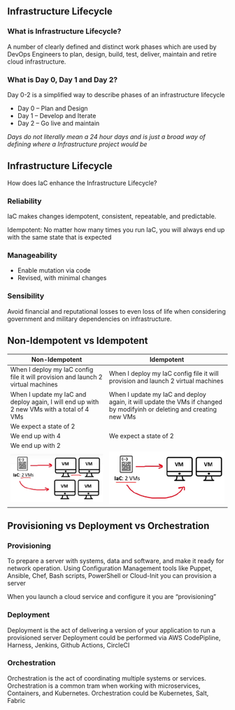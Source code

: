 ## Infrastructure Lifecycle
### What is Infrastructure Lifecycle?
A number of clearly defined and distinct work phases which are used by DevOps Engineers to plan, design, build, test, deliver, maintain and retire cloud infrastructure.

### What is Day 0, Day 1 and Day 2?
Day 0-2 is a simplified way to describe phases of an infrastructure lifecycle
-	Day 0 – Plan and Design
-	Day 1 – Develop and Iterate
-	Day 2 – Go live and maintain

*Days do not literally mean a 24 hour days and is just a broad way of defining where a Infrastructure project would be*

## Infrastructure Lifecycle
How does IaC enhance the Infrastructure Lifecycle?
### Reliability
IaC makes changes idempotent, consistent, repeatable, and predictable.

Idempotent: No matter how many times you run IaC, you will always end up with the same state that is expected

### Manageability
- Enable mutation via code
- Revised, with minimal changes

### Sensibility
Avoid financial and reputational losses to even loss of life when considering government and military dependencies on infrastructure.
## Non-Idempotent vs Idempotent
| Non-Idempotent | Idempotent |
| -------------- | ---------- |
| When I deploy my IaC config file it will provision and launch 2 virtual machines | When I deploy my IaC config file it will provision and launch 2 virtual machines |
| When I update my IaC and deploy again, I will end up with 2 new VMs with a total of 4 VMs | When I update my IaC and deploy again, it will update the VMs if changed by modifyinh or deleting and creating new VMs |
| We expect a state of 2 <br/>
We end up with 4 | We expect a state of 2 <br/>
We end up with 2 |
| ![terraformex4](../Images/terraform4.png) | ![terraformEx5](../Images/terraform5.png) |

## Provisioning vs Deployment vs Orchestration
### Provisioning
To prepare a server with systems, data and software, and make it ready for network operation. Using Configuration Management tools like Puppet, Ansible, Chef, Bash scripts, PowerShell or Cloud-Init you can provision a server

When you launch a cloud service and configure it you are “provisioning”

### Deployment
Deployment is the act of delivering a version of your application to run a provisioned server
Deployment could be performed via AWS CodePipline, Harness, Jenkins, Github Actions, CircleCI

### Orchestration
Orchestration is the act of coordinating multiple systems or services.
Orchestration is a common tram when working with microservices, Containers, and Kubernetes.
Orchestration could be Kubernetes, Salt, Fabric
